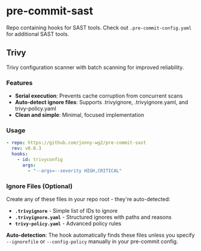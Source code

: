 # pre-commit-sast

Repo containing hooks for SAST tools. Check out `.pre-commit-config.yaml` for additional SAST tools.

## Trivy

Trivy configuration scanner with batch scanning for improved reliability.

### Features

- **Serial execution**: Prevents cache corruption from concurrent scans
- **Auto-detect ignore files**: Supports .trivyignore, .trivyignore.yaml, and trivy-policy.yaml
- **Clean and simple**: Minimal, focused implementation

### Usage

```yaml
- repo: https://github.com/jonny-wg2/pre-commit-sast
  rev: v0.0.3
  hooks:
    - id: trivyconfig
      args:
        - "--args=--severity HIGH,CRITICAL"
```

### Ignore Files (Optional)

Create any of these files in your repo root - they're auto-detected:

- **`.trivyignore`** - Simple list of IDs to ignore
- **`.trivyignore.yaml`** - Structured ignores with paths and reasons
- **`trivy-policy.yaml`** - Advanced policy rules

**Auto-detection**: The hook automatically finds these files unless you specify `--ignorefile` or `--config-policy` manually in your pre-commit config.
